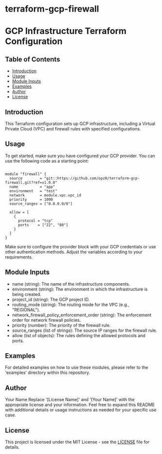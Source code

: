 # terraform-gcp-firewall
# GCP Infrastructure Terraform Configuration

## Table of Contents

- [Introduction](#introduction)
- [Usage](#usage)
- [Module Inputs](#module-inputs)
- [Examples](#examples)
- [Author](#author)
- [License](#license)

## Introduction

This Terraform configuration sets up GCP infrastructure, including a Virtual Private Cloud (VPC) and firewall rules with specified configurations.

## Usage

To get started, make sure you have configured your GCP provider. You can use the following code as a starting point:

```hcl

module "firewall" {
  source        = "git::https://github.com/opz0/terraform-gcp-firewall.git?ref=v1.0.0"
  name          = "app"
  environment   = "test"
  network       = module.vpc.vpc_id
  priority      = 1000
  source_ranges = ["0.0.0.0/0"]

  allow = [
    {
      protocol = "tcp"
      ports    = ["22", "80"]
    }
  ]
}
```
Make sure to configure the provider block with your GCP credentials or use other authentication methods. Adjust the variables according to your requirements.

## Module Inputs
- name (string): The name of the infrastructure components.
- environment (string): The environment in which the infrastructure is being created.
- project_id (string): The GCP project ID.
- routing_mode (string): The routing mode for the VPC (e.g., "REGIONAL").
- network_firewall_policy_enforcement_order (string): The enforcement order for network firewall policies.
- priority (number): The priority of the firewall rule.
- source_ranges (list of strings): The source IP ranges for the firewall rule.
- allow (list of objects): The rules defining the allowed protocols and ports.

## Examples
For detailed examples on how to use these modules, please refer to the 'examples' directory within this repository.
## Author
Your Name Replace '[License Name]' and '[Your Name]' with the appropriate license and your information. Feel free to expand this README with additional details or usage instructions as needed for your specific use case.

## License
This project is licensed under the MIT License - see the [LICENSE](https://github.com/opz0/terraform-gcp-firewall/blob/readme/LICENCE) file for details.
